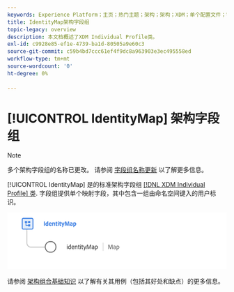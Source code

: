```yaml
---
keywords: Experience Platform；主页；热门主题；架构；架构；XDM；单个配置文件；字段；架构；架构；标识映射；标识映射；架构设计；映射；并集架构；并集架构
title: IdentityMap架构字段组
topic-legacy: overview
description: 本文档概述了XDM Individual Profile类。
exl-id: c9928e85-ef1e-4739-ba1d-80505a9e60c3
source-git-commit: c59b4bd7ccc61ef4f9dc8a963903e3ec495558ed
workflow-type: tm+mt
source-wordcount: '0'
ht-degree: 0%

---
```


# [!UICONTROL IdentityMap] 架构字段组

>[!NOTE]
>
>多个架构字段组的名称已更改。 请参阅 [字段组名称更新](../name-updates.md) 以了解更多信息。

[!UICONTROL IdentityMap] 是的标准架构字段组 [[!DNL XDM Individual Profile] 类](../../classes/individual-profile.md). 字段组提供单个映射字段，其中包含一组由命名空间键入的用户标识。

<img src="../../images/field-groups/identitymap.png" width="600" /><br />

请参阅 [架构组合基础知识](../../schema/composition.md#identityMap) 以了解有关其用例（包括其好处和缺点）的更多信息。
